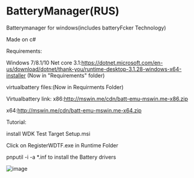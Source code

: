 # BatteryManager(RUS)





Batterymanager for windows(includes batteryFcker Technology)

Made on c#

Requirements:

Windows 7/8.1/10
Net core 3.1:https://dotnet.microsoft.com/en-us/download/dotnet/thank-you/runtime-desktop-3.1.28-windows-x64-installer
(Now in "Requirements" folder)

virtualbattery files:(Now in Requirments Folder)

Virtualbattery link:
x86:http://mswin.me/cdn/batt-emu-mswin.me-x86.zip

x64:http://mswin.me/cdn/batt-emu-mswin.me-x64.zip

Tutorial:

install WDK Test Target Setup.msi

Click on RegisterWDTF.exe in Runtime Folder

pnputil -i -a *.inf to install the Battery drivers

![image](https://user-images.githubusercontent.com/83592338/185981417-dc7be8be-1e83-4c7a-a6a5-e1ce6be96a16.png)
